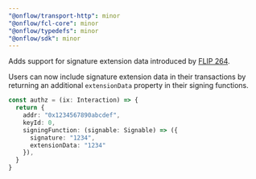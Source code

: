 ```yaml
---
"@onflow/transport-http": minor
"@onflow/fcl-core": minor
"@onflow/typedefs": minor
"@onflow/sdk": minor
---
```


Adds support for signature extension data introduced by [FLIP 264](https://github.com/onflow/flips/blob/main/protocol/20250203-webauthn-credential-support.md).

Users can now include signature extension data in their transactions by returning an additional `extensionData` property in their signing functions.

```typescript
const authz = (ix: Interaction) => {
  return {
    addr: "0x1234567890abcdef",
    keyId: 0,
    signingFunction: (signable: Signable) => ({
      signature: "1234",
      extensionData: "1234"
    }),
  }
}
```